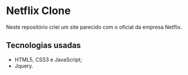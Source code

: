 # Netflix Clone

Neste repositório criei um site parecido com o oficial da empresa Netflix.

## Tecnologias usadas
- HTML5, CSS3 e JavaScript;
- Jquery.
